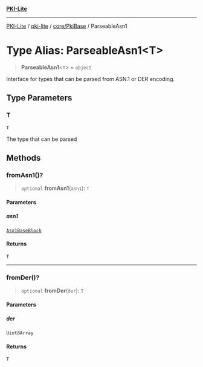 [**PKI-Lite**](../../../../README.md)

---

[PKI-Lite](../../../../README.md) / [pki-lite](../../../README.md) / [core/PkiBase](../README.md) / ParseableAsn1

# Type Alias: ParseableAsn1\<T\>

> **ParseableAsn1**\<`T`\> = `object`

Interface for types that can be parsed from ASN.1 or DER encoding.

## Type Parameters

### T

`T`

The type that can be parsed

## Methods

### fromAsn1()?

> `optional` **fromAsn1**(`asn1`): `T`

#### Parameters

##### asn1

[`Asn1BaseBlock`](Asn1BaseBlock.md)

#### Returns

`T`

---

### fromDer()?

> `optional` **fromDer**(`der`): `T`

#### Parameters

##### der

`Uint8Array`

#### Returns

`T`
